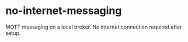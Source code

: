 # no-internet-messaging
MQTT messaging on a local broker. No internet connection required after setup.

